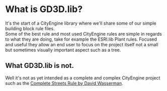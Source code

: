 # What is GD3D.lib?
It's the start of a CityEngine library where we'll share some of our simple building block rule files.   
Some of the best rule and most used CityEngine rules are simple in regards to what they are doing, take for example the ESRI.lib Plant rules.  Focused and useful they allow an end user to focus on the project itself not a small but sometimes visually important aspect such as a tree.
## What GD3D.lib is not.
Well it's not as yet intended as a complete and complex CityEngine project such as the [Complete Streets Rule by David Wasserman](https://github.com/d-wasserman/Complete_Street_Rule).

